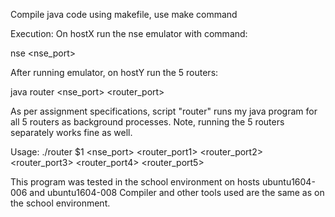 Compile java code using makefile, use make command


Execution:
On hostX run the nse emulator with command: 

nse <hostY> <nse_port>

After running emulator, on hostY run the 5 routers:

java router <routerNum> <hostX> <nse_port> <router_port>


As per assignment specifications, script "router" runs my java program for all 5 routers
as background processes. Note, running the 5 routers separately works fine as well.

Usage: ./router $1 <hostX> <nse_port> <router_port1> <router_port2> <router_port3> <router_port4> <router_port5>

This program was tested in the school environment on hosts ubuntu1604-006 and ubuntu1604-008
Compiler and other tools used are the same as on the school environment.
